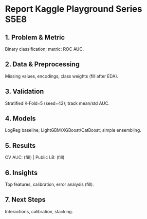 # Report  Kaggle Playground Series S5E8
## 1. Problem & Metric
Binary classification; metric: ROC AUC.
## 2. Data & Preprocessing
Missing values, encodings, class weights (fill after EDA).
## 3. Validation
Stratified K-Fold=5 (seed=42); track mean/std AUC.
## 4. Models
LogReg baseline; LightGBM/XGBoost/CatBoost; simple ensembling.
## 5. Results
CV AUC: (fill) | Public LB: (fill)
## 6. Insights
Top features, calibration, error analysis (fill).
## 7. Next Steps
Interactions, calibration, stacking.
